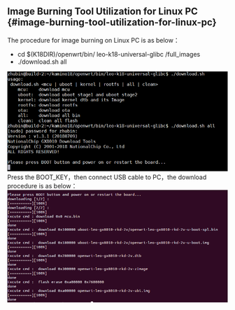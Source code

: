## Image Burning Tool Utilization for Linux PC {#image-burning-tool-utilization-for-linux-pc}

The procedure for image burning on Linux PC is as below：

*   cd $(K18DIR)/openwrt/bin/ leo-k18-universal-glibc /full_images
*   ./download.sh all

![](assets/linux1.png)
Press the BOOT_KEY，then connect USB cable to PC，the download procedure is as below：
![](assets/linux2.png)